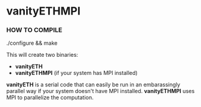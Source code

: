 # vanityETHMPI

### HOW TO COMPILE

./configure && make

This will create two binaries:
- **vanityETH**
- **vanityETHMPI** (if your system has MPI installed)

**vanityETH** is a serial code that can easily be run in an embarassingly parallel way if your system doesn't have MPI installed. **vanityETHMPI** uses MPI to parallelize the computation.
